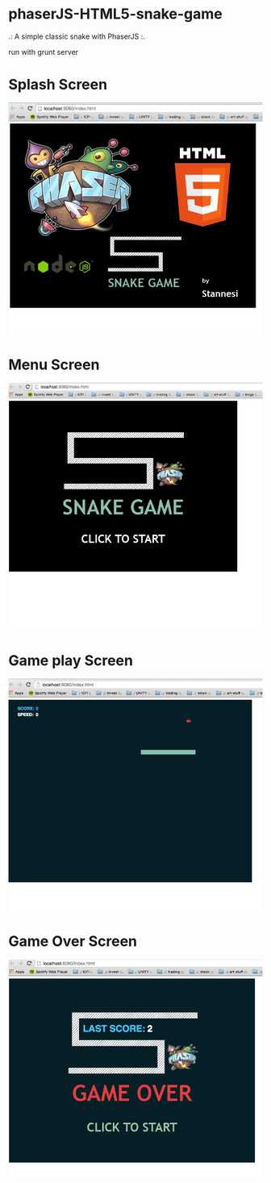 # phaserJS-HTML5-snake-game 

.: A simple classic snake with PhaserJS :.

run with grunt server

# Splash Screen
<img border="0" width="624" id="Picture 1" src="https://github.com/stannesi/phaserJS-HTML5-snake-game/blob/master/screenshots/splash.png" />

# Menu Screen
<img border="0" width="624" id="Picture 1" src="https://github.com/stannesi/phaserJS-HTML5-snake-game/blob/master/screenshots/menu-screen.png" />

# Game play Screen
<img border="0" width="624" id="Picture 1" src="https://github.com/stannesi/phaserJS-HTML5-snake-game/blob/master/screenshots/main-game.png" />

# Game Over Screen
<img border="0" width="624" id="Picture 1" src="https://github.com/stannesi/phaserJS-HTML5-snake-game/blob/master/screenshots/game-over.png" />

